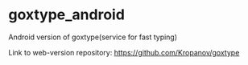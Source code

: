 # goxtype_android
Android version of goxtype(service for fast typing)

Link to web-version repository: https://github.com/Kropanov/goxtype
